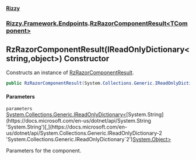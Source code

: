 #### [Rizzy](index.md 'index')
### [Rizzy.Framework.Endpoints](Rizzy.Framework.Endpoints.md 'Rizzy.Framework.Endpoints').[RzRazorComponentResult&lt;TComponent&gt;](Rizzy.Framework.Endpoints.RzRazorComponentResult_TComponent_.md 'Rizzy.Framework.Endpoints.RzRazorComponentResult<TComponent>')

## RzRazorComponentResult(IReadOnlyDictionary<string,object>) Constructor

Constructs an instance of [RzRazorComponentResult](Rizzy.Framework.Endpoints.RzRazorComponentResult.md 'Rizzy.Framework.Endpoints.RzRazorComponentResult').

```csharp
public RzRazorComponentResult(System.Collections.Generic.IReadOnlyDictionary<string,object?> parameters);
```
#### Parameters

<a name='Rizzy.Framework.Endpoints.RzRazorComponentResult_TComponent_.RzRazorComponentResult(System.Collections.Generic.IReadOnlyDictionary_string,object_).parameters'></a>

`parameters` [System.Collections.Generic.IReadOnlyDictionary&lt;](https://docs.microsoft.com/en-us/dotnet/api/System.Collections.Generic.IReadOnlyDictionary-2 'System.Collections.Generic.IReadOnlyDictionary`2')[System.String](https://docs.microsoft.com/en-us/dotnet/api/System.String 'System.String')[,](https://docs.microsoft.com/en-us/dotnet/api/System.Collections.Generic.IReadOnlyDictionary-2 'System.Collections.Generic.IReadOnlyDictionary`2')[System.Object](https://docs.microsoft.com/en-us/dotnet/api/System.Object 'System.Object')[&gt;](https://docs.microsoft.com/en-us/dotnet/api/System.Collections.Generic.IReadOnlyDictionary-2 'System.Collections.Generic.IReadOnlyDictionary`2')

Parameters for the component.